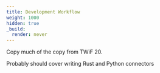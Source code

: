 ```yaml
---
title: Development Workflow
weight: 1000
hidden: true
_build:
  render: never
---
```


Copy much of the copy from TWiF 20.

Probably should cover writing Rust and Python connectors